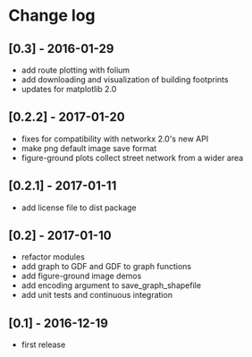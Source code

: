 # Change log

## [0.3] - 2016-01-29

  - add route plotting with folium
  - add downloading and visualization of building footprints
  - updates for matplotlib 2.0

## [0.2.2] - 2017-01-20

  - fixes for compatibility with networkx 2.0's new API
  - make png default image save format
  - figure-ground plots collect street network from a wider area

## [0.2.1] - 2017-01-11

  - add license file to dist package

## [0.2] - 2017-01-10

  - refactor modules
  - add graph to GDF and GDF to graph functions
  - add figure-ground image demos
  - add encoding argument to save_graph_shapefile
  - add unit tests and continuous integration  

## [0.1] - 2016-12-19
  - first release
